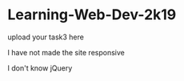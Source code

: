 # Learning-Web-Dev-2k19
 upload your task3 here

I have not made the site responsive

I don't know jQuery
